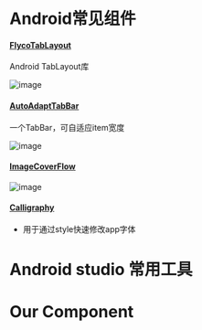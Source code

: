 # Android常见组件

#### [FlycoTabLayout](https://github.com/H07000223/FlycoTabLayout)
Android TabLayout库

![image](https://github.com/H07000223/FlycoTabLayout/blob/master/preview_2.gif) 


#### [AutoAdaptTabBar](https://github.com/4dhk/AutoAdaptTabBar)
一个TabBar，可自适应item宽度

![image](https://camo.githubusercontent.com/89fd84ad279ae3c38c4dd684beaff9f419121bae/687474703a2f2f6f616e766a326c73762e626b742e636c6f7564646e2e636f6d2f696d6167652f6769662f73686172652f6175746f41646170744261722e676966)

#### [ImageCoverFlow](https://github.com/4dhk/ImageCoverFlow)
![image](https://raw.githubusercontent.com/dolphinwang/ImageCoverFlow/master/imagecoverflow_screenshot.png)

#### [Calligraphy](https://github.com/4dhk/Calligraphy)
- 用于通过style快速修改app字体


# Android studio 常用工具



# Our Component
